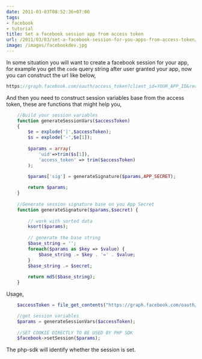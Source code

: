 ```yaml
---
date: 2011-03-03T08:52:36+07:00
tags:
- facebook
- tutorial
title: Set a facebook session app from access token
url: /2011/03/03/set-a-facebook-session-for-you-apps-from-access-token/
image: /images/facebookdev.jpg
---
```


In some situation you will want to create a facebook session for your app, for example you get the `code` query string after user granted your app, now you can construct the url like below,
```php 
https://graph.facebook.com/oauth/access_token?client_id=YOUR_APP_ID&redirect_uri=YOUR_URL&client_secret=YOUR_APP_SECRET&code=THE_CODE_FROM_ABOVE
```
And then you need to construct session variables base from the access token, these are functions that might help you,

```php 
    //Build your session variables
    function generateSessionVars($accessToken)
    {
        $e = explode('|',$accessToken);
        $s = explode('-',$e[1]);
        
        $params = array(
            'uid'=>trim($s[1]),
            'access_token' => trim($accessToken)
        );

        $params['sig'] = generateSignature($params,APP_SECRET);
        
        return $params;
    }
    
    //Generate session signature base on you App Secret
    function generateSignature($params,$secret) {
    
        // work with sorted data
        ksort($params);
    
        // generate the base string
        $base_string = '';
        foreach($params as $key => $value) {
            $base_string .= $key . '=' . $value;
        }
        $base_string .= $secret;
    
        return md5($base_string);
    }
```

Usage,
```php
    $accessToken = file_get_contents("https://graph.facebook.com/oauth/access_token?client_id=YOUR_APP_ID&redirect_uri=YOUR_URL&client_secret=YOUR_APP_SECRET&code=THE_CODE_FROM_ABOVE");

    //get session variables
    $params = generateSessionVars($accessToken);
    
    //SET COOKIE DIRECTLY TO BE USED BY PHP SDK
    $facebook->setSession($params);
```
The php-sdk will identify whether the session is set.